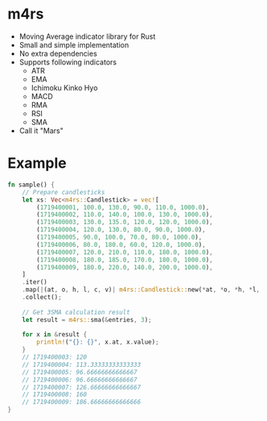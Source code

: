 # m4rs

- Moving Average indicator library for Rust
- Small and simple implementation
- No extra dependencies
- Supports following indicators
    - ATR
    - EMA
    - Ichimoku Kinko Hyo
    - MACD
    - RMA
    - RSI
    - SMA
- Call it "Mars"

# Example

```rust
fn sample() {
    // Prepare candlesticks
    let xs: Vec<m4rs::Candlestick> = vec![
        (1719400001, 100.0, 130.0, 90.0, 110.0, 1000.0),
        (1719400002, 110.0, 140.0, 100.0, 130.0, 1000.0),
        (1719400003, 130.0, 135.0, 120.0, 120.0, 1000.0),
        (1719400004, 120.0, 130.0, 80.0, 90.0, 1000.0),
        (1719400005, 90.0, 100.0, 70.0, 80.0, 1000.0),
        (1719400006, 80.0, 180.0, 60.0, 120.0, 1000.0),
        (1719400007, 120.0, 210.0, 110.0, 180.0, 1000.0),
        (1719400008, 180.0, 185.0, 170.0, 180.0, 1000.0),
        (1719400009, 180.0, 220.0, 140.0, 200.0, 1000.0),
    ]
    .iter()
    .map(|(at, o, h, l, c, v)| m4rs::Candlestick::new(*at, *o, *h, *l, *c, *v))
    .collect();
  
    // Get 3SMA calculation result
    let result = m4rs::sma(&entries, 3);
  
    for x in &result {
        println!("{}: {}", x.at, x.value);
    }
    // 1719400003: 120
    // 1719400004: 113.33333333333333
    // 1719400005: 96.66666666666667
    // 1719400006: 96.66666666666667
    // 1719400007: 126.66666666666667
    // 1719400008: 160
    // 1719400009: 186.66666666666666
}
```
